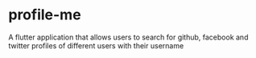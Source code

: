 # profile-me
A flutter application that allows users to search for github, facebook and twitter profiles of different users with their username
